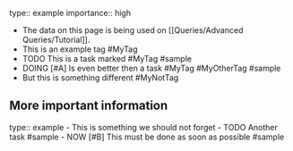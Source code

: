 type:: example
importance:: high

- The data on this page is being used on [[Queries/Advanced Queries/Tutorial]].
- This is an example tag #MyTag
- TODO This is a task marked #MyTag #sample
- DOING [#A] Is even better then a task #MyTag #MyOtherTag #sample
- But this is something different #MyNotTag
## More important information
type:: example
	- This is something we should not forget
	- TODO Another task #sample
	- NOW [#B] This must be done as soon as possible #sample